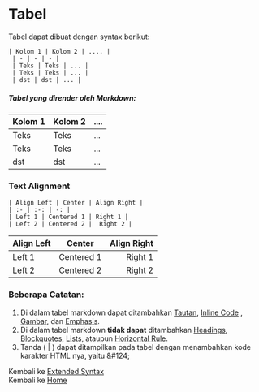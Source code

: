 # Tabel
Tabel dapat dibuat dengan syntax berikut: 
```
| Kolom 1 | Kolom 2 | .... |
 | - | - | - |
 | Teks | Teks | ... |
 | Teks | Teks | ... |
 | dst | dst | ... |

```

##### Tabel yang dirender oleh Markdown: 

| Kolom 1 | Kolom 2 | .... |
 | - | - | - |
 | Teks | Teks | ... |
 | Teks | Teks | ... |
 | dst | dst | ... |


### Text Alignment
```
| Align Left | Center | Align Right |
| :- | :-: | -: |
| Left 1 | Centered 1 | Right 1 |
| Left 2 | Centered 2 |  Right 2 |
```
| Align Left | Center | Align Right |
| :- | :-: | -: |
| Left 1 | Centered 1 | Right 1 |
| Left 2  | Centered 2 |  Right 2 |


### Beberapa Catatan:
1. Di dalam tabel markdown dapat ditambahkan [Tautan](../2-Basic%20Syntax/Links.md),  [Inline Code](../2-Basic%20Syntax/Code.md) , [Gambar](../2-Basic%20Syntax/Images.md),  dan [Emphasis](../2-Basic%20Syntax/Emphasis.md). 
2. Di dalam tabel markdown **tidak dapat** ditambahkan  [Headings](../2-Basic%20Syntax/Headings.md), [Blockquotes](../2-Basic%20Syntax/Blockquotes.md), [Lists](../2-Basic%20Syntax/Lists.md), ataupun [Horizontal Rule](../2-Basic%20Syntax/HorizontalRule.md).
3. Tanda ( | ) dapat ditampilkan pada tabel dengan  menambahkan kode karakter HTML nya, yaitu \&#124;


Kembali ke [Extended Syntax](./ExtendedSyntax.md)      
Kembali ke [Home](/)
